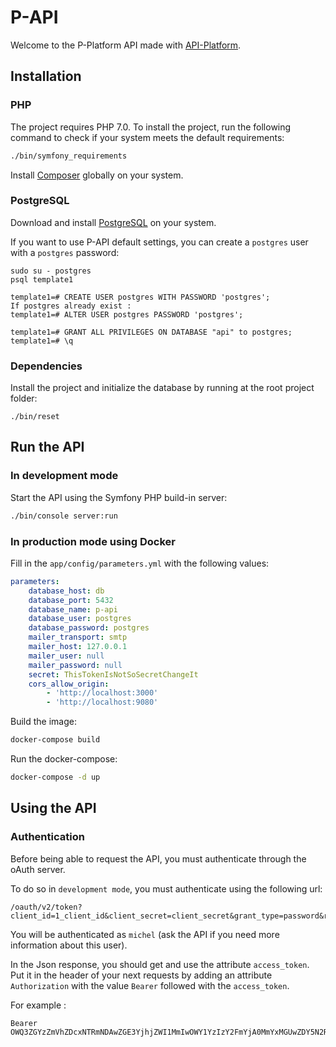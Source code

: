 # P-API

Welcome to the P-Platform API made with [API-Platform](https://api-platform.com/).

## Installation

### PHP

The project requires PHP 7.0. To install the project, run the following command
to check if your system meets the default requirements:

```sh
./bin/symfony_requirements
```

Install [Composer](https://getcomposer.org) globally on your system.

### PostgreSQL

Download and install [PostgreSQL](https://www.postgresql.org/download/) on your
system.

If you want to use P-API default settings, you can create a `postgres` user
with a `postgres` password:

```
sudo su - postgres
psql template1

template1=# CREATE USER postgres WITH PASSWORD 'postgres';
If postgres already exist :
template1=# ALTER USER postgres PASSWORD 'postgres';

template1=# GRANT ALL PRIVILEGES ON DATABASE "api" to postgres;
template1=# \q
```

### Dependencies

Install the project and initialize the database by running at the root project
folder:

`./bin/reset`

## Run the API

### In development mode

Start the API using the Symfony PHP build-in server:

```sh
./bin/console server:run
```

### In production mode using Docker

Fill in the `app/config/parameters.yml` with the following values:

```yaml
parameters:
    database_host: db
    database_port: 5432
    database_name: p-api
    database_user: postgres
    database_password: postgres
    mailer_transport: smtp
    mailer_host: 127.0.0.1
    mailer_user: null
    mailer_password: null
    secret: ThisTokenIsNotSoSecretChangeIt
    cors_allow_origin:
        - 'http://localhost:3000'
        - 'http://localhost:9080'
```

Build the image:

```sh
docker-compose build
```

Run the docker-compose:

```sh
docker-compose -d up
```

## Using the API

### Authentication

Before being able to request the API, you must authenticate through the oAuth
server.

To do so in `development mode`, you must authenticate using the following url:

```
/oauth/v2/token?client_id=1_client_id&client_secret=client_secret&grant_type=password&redirect_uri=127.0.0.1&username=michel&password=password
```

You will be authenticated as `michel` (ask the API if you need more information
about this user).

In the Json response, you should get and use the attribute `access_token`. Put
it in the header of your next requests by adding an attribute `Authorization`
with the value `Bearer` followed with the `access_token`.

For example :

```
Bearer OWQ3ZGYzZmVhZDcxNTRmNDAwZGE3YjhjZWI1MmIwOWY1YzIzY2FmYjA0MmYxMGUwZDY5N2RiZTQ5NWM1NDA2Mw
```

